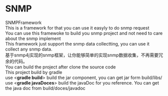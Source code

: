 # SNMP
SNMPFramework<br>
This is a framework for that you can use it easyly to do snmp request<br>
You can use this framewoke to build you snmp project and not need to care about the snmp implement<br>
This framework just support the snmp data collectting, you can use it collect any snmp data.<br>
基于snmp4j实现的snmp框架，让你能够简单的实现snmp数据收集，不再需要冗余的代码。<br>
You can build the project after clone the source code<br>
This project build by gradle<br>
use <<strong>gradle build</strong>> build the jar component, you can get jar form build/libs/<br>
use <<strong>gradle javaDoces</strong>> build the javaDoc for you reference. You can get the java doc from build/doces/javadoc

